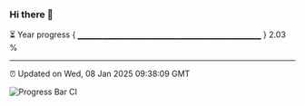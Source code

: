 ### Hi there 👋

⏳ Year progress { ▁▁▁▁▁▁▁▁▁▁▁▁▁▁▁▁▁▁▁▁▁▁▁▁▁▁▁▁▁▁ } 2.03 %

---

⏰ Updated on Wed, 08 Jan 2025 09:38:09 GMT

![Progress Bar CI](https://github.com/IshwaranRudhara/GIT-ACTION/workflows/Progress%20Bar%20CI/badge.svg)
